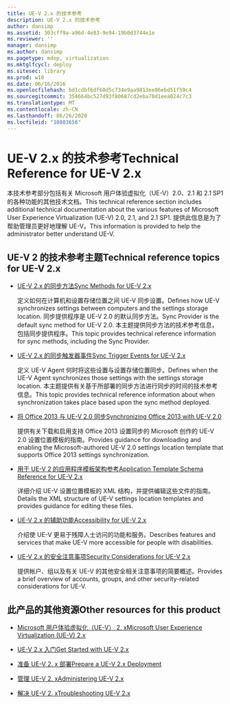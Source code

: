 ```yaml
---
title: UE-V 2.x 的技术参考
description: UE-V 2.x 的技术参考
author: dansimp
ms.assetid: 303cff9a-a96d-4e83-9e94-19b0d3744e1e
ms.reviewer: ''
manager: dansimp
ms.author: dansimp
ms.pagetype: mdop, virtualization
ms.mktglfcycl: deploy
ms.sitesec: library
ms.prod: w10
ms.date: 06/16/2016
ms.openlocfilehash: bd1cdbf6df60d5c734e9aa9813ee06ebd51f59c4
ms.sourcegitcommit: 354664bc527d93f80687cd2eba70d1eea024c7c3
ms.translationtype: MT
ms.contentlocale: zh-CN
ms.lasthandoff: 06/26/2020
ms.locfileid: "10803656"
---
```

# <span data-ttu-id="8e811-103">UE-V 2.x 的技术参考</span><span class="sxs-lookup"><span data-stu-id="8e811-103">Technical Reference for UE-V 2.x</span></span>


<span data-ttu-id="8e811-104">本技术参考部分包括有关 Microsoft 用户体验虚拟化（UE-V）2.0、2.1 和 2.1 SP1 的各种功能的其他技术文档。</span><span class="sxs-lookup"><span data-stu-id="8e811-104">This technical reference section includes additional technical documentation about the various features of Microsoft User Experience Virtualization (UE-V) 2.0, 2.1, and 2.1 SP1.</span></span> <span data-ttu-id="8e811-105">提供此信息是为了帮助管理员更好地理解 UE-V。</span><span class="sxs-lookup"><span data-stu-id="8e811-105">This information is provided to help the administrator better understand UE-V.</span></span>

## <span data-ttu-id="8e811-106">UE-V 2 的技术参考主题</span><span class="sxs-lookup"><span data-stu-id="8e811-106">Technical reference topics for UE-V 2.x</span></span>


-   [<span data-ttu-id="8e811-107">UE-V 2.x 的同步方法</span><span class="sxs-lookup"><span data-stu-id="8e811-107">Sync Methods for UE-V 2.x</span></span>](sync-methods-for-ue-v-2x-both-uevv2.md)

    <span data-ttu-id="8e811-108">定义如何在计算机和设置存储位置之间 UE-V 同步设置。</span><span class="sxs-lookup"><span data-stu-id="8e811-108">Defines how UE-V synchronizes settings between computers and the settings storage location.</span></span> <span data-ttu-id="8e811-109">同步提供程序是 UE-V 2.0 的默认同步方法。</span><span class="sxs-lookup"><span data-stu-id="8e811-109">Sync Provider is the default sync method for UE-V 2.0.</span></span> <span data-ttu-id="8e811-110">本主题提供同步方法的技术参考信息，包括同步提供程序。</span><span class="sxs-lookup"><span data-stu-id="8e811-110">This topic provides technical reference information for sync methods, including the Sync Provider.</span></span>

-   [<span data-ttu-id="8e811-111">UE-V 2.x 的同步触发器事件</span><span class="sxs-lookup"><span data-stu-id="8e811-111">Sync Trigger Events for UE-V 2.x</span></span>](sync-trigger-events-for-ue-v-2x-both-uevv2.md)

    <span data-ttu-id="8e811-112">定义 UE-V Agent 何时将这些设置与设置存储位置同步。</span><span class="sxs-lookup"><span data-stu-id="8e811-112">Defines when the UE-V Agent synchronizes those settings with the settings storage location.</span></span> <span data-ttu-id="8e811-113">本主题提供有关基于所部署的同步方法进行同步的时间的技术参考信息。</span><span class="sxs-lookup"><span data-stu-id="8e811-113">This topic provides technical reference information about when synchronization takes place based upon the sync method deployed.</span></span>

-   [<span data-ttu-id="8e811-114">将 Office 2013 与 UE-V 2.0 同步</span><span class="sxs-lookup"><span data-stu-id="8e811-114">Synchronizing Office 2013 with UE-V 2.0</span></span>](synchronizing-office-2013-with-ue-v-20-both-uevv2.md)

    <span data-ttu-id="8e811-115">提供有关下载和启用支持 Office 2013 设置同步的 Microsoft 创作的 UE-V 2.0 设置位置模板的指南。</span><span class="sxs-lookup"><span data-stu-id="8e811-115">Provides guidance for downloading and enabling the Microsoft-authored UE-V 2.0 settings location template that supports Office 2013 settings synchronization.</span></span>

-   [<span data-ttu-id="8e811-116">用于 UE-V 2 的应用程序模板架构参考</span><span class="sxs-lookup"><span data-stu-id="8e811-116">Application Template Schema Reference for UE-V 2.x</span></span>](application-template-schema-reference-for-ue-v-2x-both-uevv2.md)

    <span data-ttu-id="8e811-117">详细介绍 UE-V 设置位置模板的 XML 结构，并提供编辑这些文件的指南。</span><span class="sxs-lookup"><span data-stu-id="8e811-117">Details the XML structure of UE-V settings location templates and provides guidance for editing these files.</span></span>

-   [<span data-ttu-id="8e811-118">UE-V 2.x 的辅助功能</span><span class="sxs-lookup"><span data-stu-id="8e811-118">Accessibility for UE-V 2.x</span></span>](accessibility-for-ue-v-2x-both-uevv2.md)

    <span data-ttu-id="8e811-119">介绍使 UE-V 更易于残障人士访问的功能和服务。</span><span class="sxs-lookup"><span data-stu-id="8e811-119">Describes features and services that make UE-V more accessible for people with disabilities.</span></span>

-   [<span data-ttu-id="8e811-120">UE-V 2.x 的安全注意事项</span><span class="sxs-lookup"><span data-stu-id="8e811-120">Security Considerations for UE-V 2.x</span></span>](security-considerations-for-ue-v-2x-both-uevv2.md)

    <span data-ttu-id="8e811-121">提供帐户、组以及有关 UE-V 的其他安全相关注意事项的简要概述。</span><span class="sxs-lookup"><span data-stu-id="8e811-121">Provides a brief overview of accounts, groups, and other security-related considerations for UE-V.</span></span>

## <span data-ttu-id="8e811-122">此产品的其他资源</span><span class="sxs-lookup"><span data-stu-id="8e811-122">Other resources for this product</span></span>


-   [<span data-ttu-id="8e811-123">Microsoft 用户体验虚拟化（UE-V） 2. x</span><span class="sxs-lookup"><span data-stu-id="8e811-123">Microsoft User Experience Virtualization (UE-V) 2.x</span></span>](index.md)

-   [<span data-ttu-id="8e811-124">UE-V 2.x 入门</span><span class="sxs-lookup"><span data-stu-id="8e811-124">Get Started with UE-V 2.x</span></span>](get-started-with-ue-v-2x-new-uevv2.md)

-   [<span data-ttu-id="8e811-125">准备 UE-V 2. x 部署</span><span class="sxs-lookup"><span data-stu-id="8e811-125">Prepare a UE-V 2.x Deployment</span></span>](prepare-a-ue-v-2x-deployment-new-uevv2.md)

-   [<span data-ttu-id="8e811-126">管理 UE-V 2. x</span><span class="sxs-lookup"><span data-stu-id="8e811-126">Administering UE-V 2.x</span></span>](administering-ue-v-2x-new-uevv2.md)

-   [<span data-ttu-id="8e811-127">解决 UE-V 2. x</span><span class="sxs-lookup"><span data-stu-id="8e811-127">Troubleshooting UE-V 2.x</span></span>](troubleshooting-ue-v-2x-both-uevv2.md)






 

 





